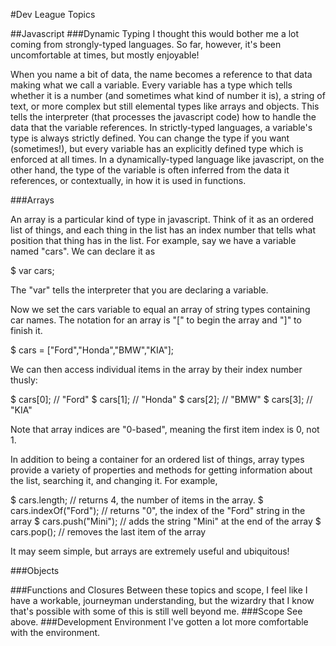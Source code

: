 #Dev League Topics

##Javascript
###Dynamic Typing
I thought this would bother me a lot coming from strongly-typed languages. So far, however, it's been uncomfortable at times, but mostly enjoyable!

When you name a bit of data, the name becomes a reference to that data making what we call a variable. Every variable has a type which tells whether it is a number (and sometimes what kind of number it is), a string of text, or more complex but still elemental types like arrays and objects. This tells the interpreter (that processes the javascript code) how to handle the data that the variable references. In strictly-typed languages, a variable's type is always strictly defined. You can change the type if you want (sometimes!), but every variable has an explicitly defined type which is enforced at all times. In a dynamically-typed language like javascript, on the other hand, the type of the variable is often inferred from the data it references, or contextually, in how it is used in functions.

###Arrays

An array is a particular kind of type in javascript. Think of it as an ordered list of things, and each thing in the list has an index number that tells what position that thing has in the list. For example, say we have a variable named "cars". We can declare it as

$ var cars;

The "var" tells the interpreter that you are declaring a variable.

Now we set the cars variable to equal an array of string types containing car names. The notation for an array is "[" to begin the array and "]" to finish it.

$ cars = ["Ford","Honda","BMW","KIA"];

We can then access individual items in the array by their index number thusly:

$ cars[0]; // "Ford"
$ cars[1]; // "Honda"
$ cars[2]; // "BMW"
$ cars[3]; // "KIA"

Note that array indices are "0-based", meaning the first item index is 0, not 1.

In addition to being a container for an ordered list of things, array types provide a variety of properties and methods for getting information about the list, searching it, and changing it. For example,

$ cars.length; // returns 4, the number of items in the array.
$ cars.indexOf("Ford"); // returns "0", the index of the "Ford" string in the array
$ cars.push("Mini"); // adds the string "Mini" at the end of the array
$ cars.pop(); // removes the last item of the array

It may seem simple, but arrays are extremely useful and ubiquitous!


###Objects

###Functions and Closures
Between these topics and scope, I feel like I have a workable, journeyman understanding, but the wizardry that I know that's possible with some of this is still well beyond me.
###Scope
See above.
###Development Environment
I've gotten a lot more comfortable with the environment.